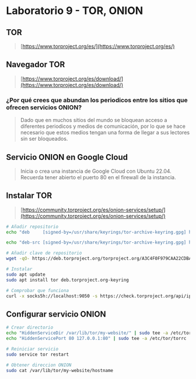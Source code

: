 # Laboratorio 9 - TOR, ONION

## TOR

> [https://www.torproject.org/es/](https://www.torproject.org/es/)

## Navegador TOR

> [https://www.torproject.org/es/download/](https://www.torproject.org/es/download/)

### ¿Por qué crees que abundan los periodicos entre los sitios que ofrecen servicios ONION?

> Dado que en muchos sitios del mundo se bloquean acceso a diferentes periodicos y medios de comunicación, por lo que se hace necesario que estos medios tengan una forma de llegar a sus lectores sin ser bloqueados.

## Servicio ONION en Google Cloud

> Inicia o crea una instancia de Google Cloud con Ubuntu 22.04. Recuerda tener abierto el puerto 80 en el firewall de la instancia.

## Instalar TOR

> [https://community.torproject.org/es/onion-services/setup/](https://community.torproject.org/es/onion-services/setup/)

```bash
# Añadir repositorio
echo "deb     [signed-by=/usr/share/keyrings/tor-archive-keyring.gpg] https://deb.torproject.org/torproject.org $(lsb_release -cs) main" | sudo tee /etc/apt/sources.list.d/tor.list

echo "deb-src [signed-by=/usr/share/keyrings/tor-archive-keyring.gpg] https://deb.torproject.org/torproject.org $(lsb_release -cs) main" | sudo tee /etc/apt/sources.list.d/tor.list

# Añadir clave de repositorio
wget -qO- https://deb.torproject.org/torproject.org/A3C4F0F979CAA22CDBA8F512EE8CBC9E886DDD89.asc | gpg --dearmor | sudo tee /usr/share/keyrings/tor-archive-keyring.gpg >/dev/null

# Instalar
sudo apt update
sudo apt install tor deb.torproject.org-keyring

# Comprobar que funciona
curl -x socks5h://localhost:9050 -s https://check.torproject.org/api/ip
```

## Configurar servicio ONION

```bash
# Crear directorio
echo "HiddenServiceDir /var/lib/tor/my-website/" | sudo tee -a /etc/tor/torrc
echo "HiddenServicePort 80 127.0.0.1:80" | sudo tee -a /etc/tor/torrc

# Reiniciar servicio
sudo service tor restart

# Obtener direccion ONION
sudo cat /var/lib/tor/my-website/hostname
```
